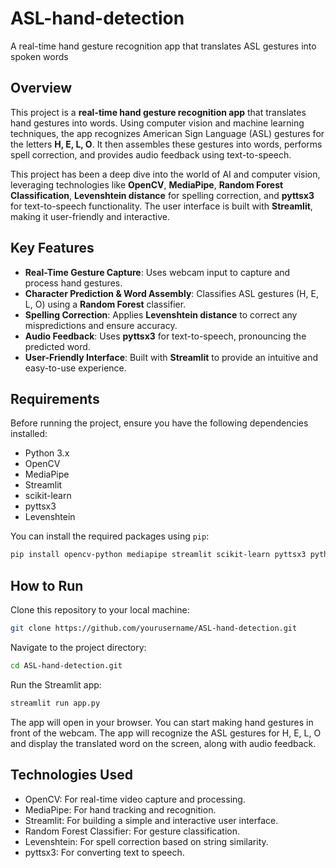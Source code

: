 # ASL-hand-detection
A real-time hand gesture recognition app that translates ASL gestures into spoken words


## Overview
This project is a **real-time hand gesture recognition app** that translates hand gestures into words. Using computer vision and machine learning techniques, the app recognizes American Sign Language (ASL) gestures for the letters **H, E, L, O**. It then assembles these gestures into words, performs spell correction, and provides audio feedback using text-to-speech.

This project has been a deep dive into the world of AI and computer vision, leveraging technologies like **OpenCV**, **MediaPipe**, **Random Forest Classification**, **Levenshtein distance** for spelling correction, and **pyttsx3** for text-to-speech functionality. The user interface is built with **Streamlit**, making it user-friendly and interactive.

## Key Features
- **Real-Time Gesture Capture**: Uses webcam input to capture and process hand gestures.
- **Character Prediction & Word Assembly**: Classifies ASL gestures (H, E, L, O) using a **Random Forest** classifier.
- **Spelling Correction**: Applies **Levenshtein distance** to correct any mispredictions and ensure accuracy.
- **Audio Feedback**: Uses **pyttsx3** for text-to-speech, pronouncing the predicted word.
- **User-Friendly Interface**: Built with **Streamlit** to provide an intuitive and easy-to-use experience.

## Requirements
Before running the project, ensure you have the following dependencies installed:

- Python 3.x
- OpenCV
- MediaPipe
- Streamlit
- scikit-learn
- pyttsx3
- Levenshtein

You can install the required packages using `pip`:

```bash
pip install opencv-python mediapipe streamlit scikit-learn pyttsx3 python-Levenshtein
```

## How to Run
Clone this repository to your local machine:
```bash
git clone https://github.com/yourusername/ASL-hand-detection.git
````
Navigate to the project directory:
```bash
cd ASL-hand-detection.git
````

Run the Streamlit app:
```bash
streamlit run app.py
````
The app will open in your browser. You can start making hand gestures in front of the webcam. The app will recognize the ASL gestures for H, E, L, O and display the translated word on the screen, along with audio feedback.

## Technologies Used
  - OpenCV: For real-time video capture and processing.
  - MediaPipe: For hand tracking and recognition.
  - Streamlit: For building a simple and interactive user interface.
  - Random Forest Classifier: For gesture classification.
  - Levenshtein: For spell correction based on string similarity.
  - pyttsx3: For converting text to speech.





